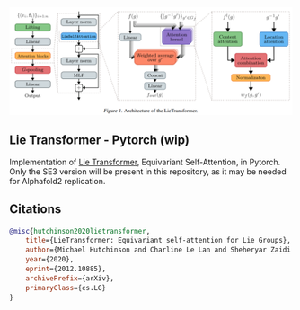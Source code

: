 <img src="./diagram.png" width="700px"></img>

## Lie Transformer - Pytorch (wip)

Implementation of <a href="https://arxiv.org/abs/2012.10885">Lie Transformer</a>, Equivariant Self-Attention, in Pytorch. Only the SE3 version will be present in this repository, as it may be needed for Alphafold2 replication.

## Citations

```bibtex
@misc{hutchinson2020lietransformer,
    title={LieTransformer: Equivariant self-attention for Lie Groups}, 
    author={Michael Hutchinson and Charline Le Lan and Sheheryar Zaidi and Emilien Dupont and Yee Whye Teh and Hyunjik Kim},
    year={2020},
    eprint={2012.10885},
    archivePrefix={arXiv},
    primaryClass={cs.LG}
}
```
